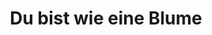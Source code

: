 ---
title: Du bist wie eine Blume
recording_type: poem
audio_path: /assets/music/wie-eine-blume.mp3
composer: Heinrich Heine
text_path: https://de.wikisource.org/wiki/Du_bist_wie_eine_Blume
---